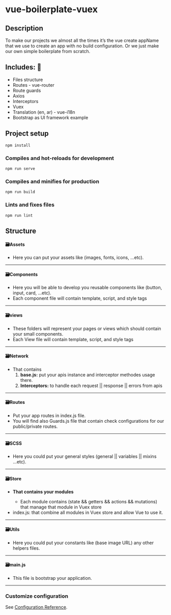 # vue-boilerplate-vuex

<h2>Description</h2>
<p>To make our projects we almost all the times it’s the vue create appName that we use to create an app with no build configuration. Or we just make our own simple boilerplate from scratch.</p>

## Includes: 📝
<ul>
  <li>Files structure</li>
  <li>Routes - vue-router</li>
  <li>Route guards</li>
  <li>Axios</li>
  <li>Interceptors</li>
  <li>Vuex</li>
  <li>Translation (en, ar) - vue-i18n</li>
  <li>Bootstrap as UI framework example </li>
</ul>

## Project setup
```
npm install
```

### Compiles and hot-reloads for development
```
npm run serve
```

### Compiles and minifies for production
```
npm run build
```

### Lints and fixes files
```
npm run lint
```

<h2>Structure</h2>
<h4>🗃Assets</h4>
<ul>
  <li>Here you can put your assets like (images, fonts, icons, ...etc).</li>
</ul>
<hr>
<h4>🗃Components</h4>
<ul>
  <li>Here you will be able to develop you reusable components like (button, input, card, ...etc).</li>
  <li>Each component file will contain template, script, and style tags</li>
</ul>
<hr>
<h4>🗃views</h4>
<ul>
  <li>These folders will represent your pages or views which should contain your small components.</li>
  <li>Each View file will contain template, script, and style tags</li>
</ul>
<hr>
<h4>🗃Network</h4>
<ul>
  <li>That contains
    <ol>
      <li><strong>base.js:</strong> put your apis instance and interceptor methodes usage there.</li>
      <li><strong>Interceptors:</strong> to handle each request || response || errors from apis</li>
    </ol>
  </li>
</ul>
<hr>
<h4>🗃Routes</h4>
<ul>
  <li>Put your app routes in index.js file.</li>
  <li>You will find also Guards.js file that contain check configurations for our public/private routes.</li>
</ul>
<hr>
<h4>🗃SCSS</h4>
<ul>
  <li>Here you could put your general styles (general || variables || mixins ...etc).</li>
</ul>
<hr>
<h4>🗃Store</h4>
<ul>
  <li><strong>That contains your modules</strong></li>
    <ul>
      <li>Each module contains (state && getters && actions && mutations) that manage that module in Vuex store</li>
    </ul>
  <li>index.js: that combine all modules in Vuex store and allow Vue to use it.</li>
</ul>
<hr>
<h4>🗃Utils</h4>
<ul>
  <li>Here you could put your constants like (base image URL) any other helpers files.</li>
</ul>
<hr>
<h4>🗃main.js</h4>
<ul>
  <li>This file is bootstrap your application.</li>
</ul>
<hr>

### Customize configuration
See [Configuration Reference](https://cli.vuejs.org/config/).
